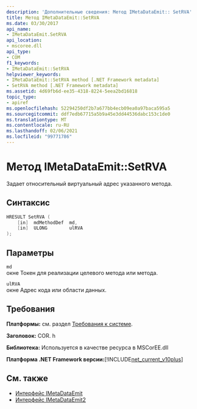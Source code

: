 ```yaml
---
description: 'Дополнительные сведения: Метод IMetaDataEmit:: SetRVA'
title: Метод IMetaDataEmit::SetRVA
ms.date: 03/30/2017
api_name:
- IMetaDataEmit.SetRVA
api_location:
- mscoree.dll
api_type:
- COM
f1_keywords:
- IMetaDataEmit::SetRVA
helpviewer_keywords:
- IMetaDataEmit::SetRVA method [.NET Framework metadata]
- SetRVA method [.NET Framework metadata]
ms.assetid: 4d69fb6d-ee35-4318-8224-5eea2bd16818
topic_type:
- apiref
ms.openlocfilehash: 52294250df2b7a677bb4ecb09ea0a97baca595a5
ms.sourcegitcommit: ddf7edb67715a5b9a45e3dd44536dabc153c1de0
ms.translationtype: MT
ms.contentlocale: ru-RU
ms.lasthandoff: 02/06/2021
ms.locfileid: "99771786"
---
```

# <a name="imetadataemitsetrva-method"></a>Метод IMetaDataEmit::SetRVA

Задает относительный виртуальный адрес указанного метода.  
  
## <a name="syntax"></a>Синтаксис  
  
```cpp  
HRESULT SetRVA (  
    [in]  mdMethodDef  md,
    [in]  ULONG        ulRVA
);  
```  
  
## <a name="parameters"></a>Параметры  

 `md`  
 окне Токен для реализации целевого метода или метода.  
  
 `ulRVA`  
 окне Адрес кода или области данных.  
  
## <a name="requirements"></a>Требования  

 **Платформы:** см. раздел [Требования к системе](../../get-started/system-requirements.md).  
  
 **Заголовок:** COR. h  
  
 **Библиотека:** Используется в качестве ресурса в MSCorEE.dll  
  
 **Платформа .NET Framework версии:**[!INCLUDE[net_current_v10plus](../../../../includes/net-current-v10plus-md.md)]  
  
## <a name="see-also"></a>См. также

- [Интерфейс IMetaDataEmit](imetadataemit-interface.md)
- [Интерфейс IMetaDataEmit2](imetadataemit2-interface.md)
